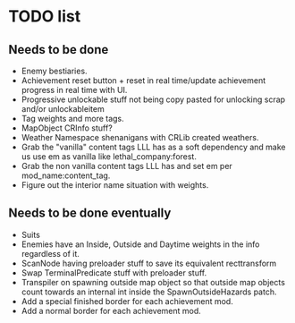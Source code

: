 # TODO list

## Needs to be done

- Enemy bestiaries.
- Achievement reset button + reset in real time/update achievement progress in real time with UI.
- Progressive unlockable stuff not being copy pasted for unlocking scrap and/or unlockableitem
- Tag weights and more tags.
- MapObject CRInfo stuff?
- Weather Namespace shenanigans with CRLib created weathers.
- Grab the "vanilla" content tags LLL has as a soft dependency and make us use em as vanilla like lethal_company:forest.
- Grab the non vanilla content tags LLL has and set em per mod_name:content_tag.
- Figure out the interior name situation with weights.

## Needs to be done eventually

- Suits
- Enemies have an Inside, Outside and Daytime weights in the info regardless of it.
- ScanNode having preloader stuff to save its equivalent recttransform
- Swap TerminalPredicate stuff with preloader stuff.
- Transpiler on spawning outside map object so that outside map objects count towards an internal int inside the SpawnOutsideHazards patch.
- Add a special finished border for each achievement mod.
- Add a normal border for each achievement mod.
